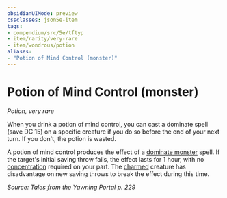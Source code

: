 ```yaml
---
obsidianUIMode: preview
cssclasses: json5e-item
tags:
- compendium/src/5e/tftyp
- item/rarity/very-rare
- item/wondrous/potion
aliases: 
- "Potion of Mind Control (monster)"
---
```

# Potion of Mind Control (monster)
*Potion, very rare*  


When you drink a potion of mind control, you can cast a dominate spell (save DC 15) on a specific creature if you do so before the end of your next turn. If you don't, the potion is wasted.

A potion of mind control produces the effect of a [dominate monster](dominate-monster.md) spell. If the target's initial saving throw fails, the effect lasts for 1 hour, with no [concentration](_conditions.md#concentration) required on your part. The [charmed](_conditions.md#charmed) creature has disadvantage on new saving throws to break the effect during this time.

*Source: Tales from the Yawning Portal p. 229*